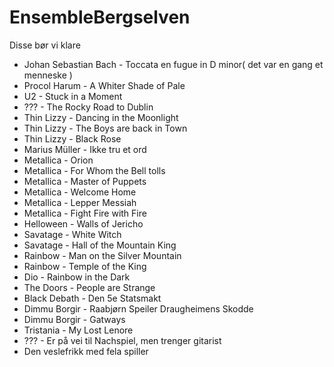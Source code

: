 # EnsembleBergselven
Disse bør vi klare

- Johan Sebastian Bach - Toccata en fugue in D minor( det var en gang et menneske )
- Procol Harum - A Whiter Shade of Pale
- U2 - Stuck in a Moment
- ??? - The Rocky Road to Dublin
- Thin Lizzy - Dancing in the Moonlight
- Thin Lizzy - The Boys are back in Town
- Thin Lizzy - Black Rose
- Marius Müller - Ikke tru et ord
- Metallica - Orion
- Metallica - For Whom the Bell tolls
- Metallica - Master of Puppets
- Metallica - Welcome Home
- Metallica - Lepper Messiah
- Metallica - Fight Fire with Fire
- Helloween - Walls of Jericho
- Savatage - White Witch
- Savatage - Hall of the Mountain King
- Rainbow - Man on the Silver Mountain
- Rainbow - Temple of the King
- Dio - Rainbow in the Dark
- The Doors - People are Strange
- Black Debath - Den 5e Statsmakt
- Dimmu Borgir - Raabjørn Speiler Draugheimens Skodde
- Dimmu Borgir - Gatways
- Tristania - My Lost Lenore
- ??? - Er på vei til Nachspiel, men trenger gitarist
- Den veslefrikk med fela spiller
